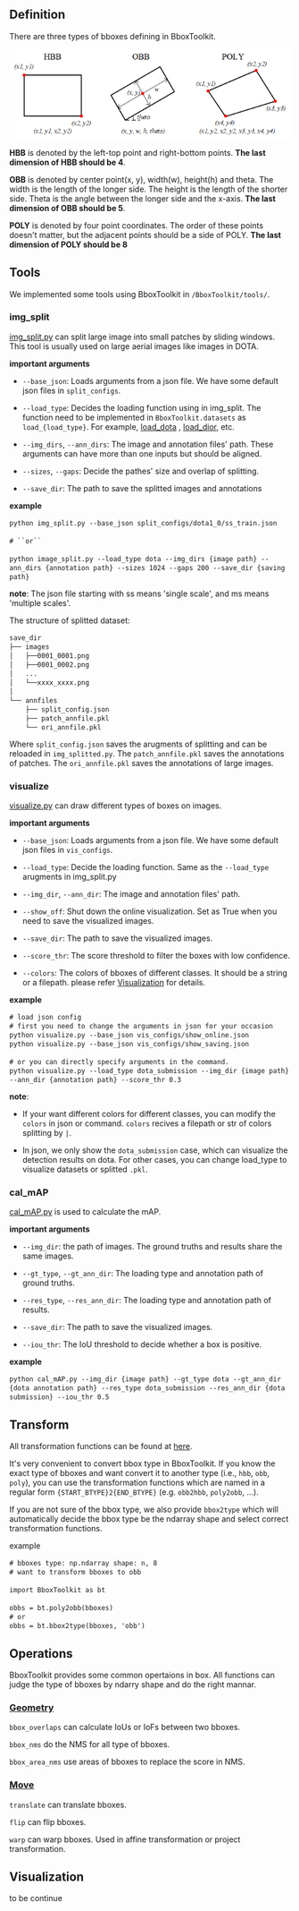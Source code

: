 ## Definition
There are three types of bboxes defining in BboxToolkit.

![bbox definination](definition.png)

**HBB** is denoted by the left-top point and right-bottom points.
**The last dimension of HBB should be 4**.

**OBB** is denoted by center point(x, y), width(w), height(h) and theta.
The width is the length of the longer side. The height is the length of the shorter side. Theta is the angle between the longer side and the x-axis.
**The last dimension of OBB should be 5**.

**POLY** is denoted by four point coordinates.
The order of these points doesn't matter, but the adjacent points should be a side of POLY.
**The last dimension of POLY should be 8**

## Tools

We implemented some tools using BboxToolkit in `/BboxToolkit/tools/`.

### img_split

[img_split.py](tools/img_split.py) can split large image into small patches by sliding windows. This tool is usually used on large aerial images like images in DOTA.

**important arguments**

- `--base_json`: Loads arguments from a json file. We have some default json files in `split_configs`.

- `--load_type`: Decides the loading function using in img_split. The function need to be implemented in `BboxToolkit.datasets` as `load_{load_type}`. For example, [load_dota](BboxToolkit/datasets/DOTAio.py) , [load_dior](BboxToolkit/datasets/DIORio.py), etc.

- `--img_dirs`, `--ann_dirs`: The image and annotation files' path. These arguments can have more than one inputs but should be aligned.

- `--sizes`, `--gaps`: Decide the pathes' size and overlap of splitting.

- `--save_dir`: The path to save the splitted images and annotations

**example**
```shell
python img_split.py --base_json split_configs/dota1_0/ss_train.json

# ``or``

python image_split.py --load_type dota --img_dirs {image path} --ann_dirs {annotation path} --sizes 1024 --gaps 200 --save_dir {saving path}
```

**note**: The json file starting with ss means 'single scale', and ms means 'multiple scales'.


The structure of splitted dataset:

```
save_dir
├── images
│   ├──0001_0001.png
│   ├──0001_0002.png
│   ...
│   └──xxxx_xxxx.png
│
└── annfiles
    ├── split_config.json
    ├── patch_annfile.pkl
    └── ori_annfile.pkl
```

Where `split_config.json` saves the arugments of splitting and can be reloaded in `img_splitted.py`.
The `patch_annfile.pkl` saves the annotations of patches.
The `ori_annfile.pkl` saves the annotations of large images.

### visualize

[visualize.py](tools/visualize.py) can draw different types of boxes on images.

**important arguments**

- `--base_json`: Loads arguments from a json file. We have some default json files in `vis_configs`.

- `--load_type`: Decide the loading function. Same as the `--load_type` arugments in img_split.py

- `--img_dir`, `--ann_dir`: The image and annotation files' path. 

- `--show_off`: Shut down the online visualization. Set as True when you need to save the visualized images.

- `--save_dir`: The path to save the visualized images.

- `--score_thr`: The score threshold to filter the boxes with low confidence.

- `--colors`: The colors of bboxes of different classes. It should be a string or a filepath. please refer [Visualization](##Visualzation) for details.

**example**

```shell
# load json config 
# first you need to change the arguments in json for your occasion
python visualize.py --base_json vis_configs/show_online.json
python visualize.py --base_json vis_configs/show_saving.json

# or you can directly specify arguments in the command.
python visualize.py --load_type dota_submission --img_dir {image path} --ann_dir {annotation path} --score_thr 0.3
```

**note**: 

- If your want different colors for different classes, you can modify the `colors` in json or command. `colors` recives a filepath or str of colors splitting by `|`.

- In json, we only show the `dota_submission` case, which can visualize the detection results on dota. For other cases, you can change load_type to visualize datasets or splitted `.pkl`.

### cal_mAP

[cal_mAP.py](tools/cal_mAP.py) is used to calculate the mAP. 

**important arguments**

- `--img_dir`:  the path of images. The ground truths and results share the same images.

- `--gt_type`, `--gt_ann_dir`: The loading type and annotation path of ground truths.

- `--res_type`, `--res_ann_dir`: The loading type and annotation path of results.

- `--save_dir`: The path to save the visualized images.

- `--iou_thr`: The IoU threshold to decide whether a box is positive.

**example**

```shell
python cal_mAP.py --img_dir {image path} --gt_type dota --gt_ann_dir {dota annotation path} --res_type dota_submission --res_ann_dir {dota submission} --iou_thr 0.5
```

## Transform

All transformation functions can be found at [here](BboxToolkit/transforms.py).

It's very convenient to convert bbox type in BboxToolkit. If you know the exact type of bboxes and want convert it to another type (i.e., `hbb`, `obb`, `poly`),
you can use the transformation functions which are named in a regular form `{START_BTYPE}2{END_BTYPE}` (e.g. `obb2hbb`, `poly2obb`, ...).

If you are not sure of the bbox type, we also provide `bbox2type` which will automatically decide the bbox type be the ndarray shape and select correct transformation functions.

example
```shell
# bboxes type: np.ndarray shape: n, 8
# want to transform bboxes to obb

import BboxToolkit as bt

obbs = bt.poly2obb(bboxes)
# or
obbs = bt.bbox2type(bboxes, 'obb')
```

## Operations

BboxToolkit provides some common opertaions in box. All functions can judge the type of bboxes by ndarry shape and do the right mannar.

### [Geometry](BboxToolkit/geometry.py)

`bbox_overlaps` can calculate IoUs or IoFs between two bboxes.

`bbox_nms` do the NMS for all type of bboxes.

`bbox_area_nms` use areas of bboxes to replace the score in NMS.

### [Move](BboxToolkit/move.py)

`translate` can translate bboxes.

`flip` can flip bboxes.

`warp` can warp bboxes. Used in affine transformation or project transformation.

## Visualization

to be continue
